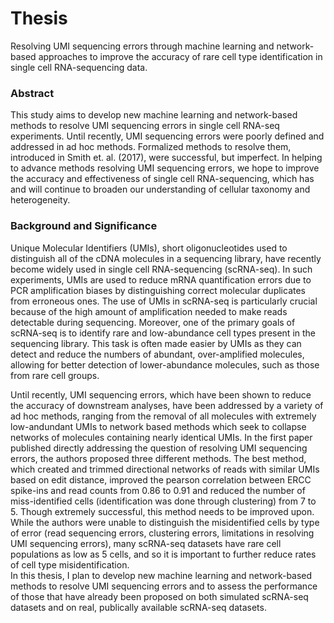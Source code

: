 # Thesis
Resolving UMI sequencing errors through machine learning and network-based approaches to improve the accuracy of rare cell type identification in single cell RNA-sequencing data.

### Abstract

  This study aims to develop new machine learning and network-based methods to  resolve UMI sequencing errors in single cell RNA-seq experiments. Until recently, UMI sequencing errors were poorly defined and addressed in ad hoc methods. Formalized methods to resolve them, introduced in Smith et. al. (2017), were successful, but imperfect. In helping to advance methods resolving UMI sequencing errors, we hope to improve the accuracy and effectiveness of single cell RNA-sequencing, which has and will continue to broaden our understanding of cellular taxonomy and heterogeneity.

### Background and Significance

  Unique Molecular Identifiers (UMIs), short oligonucleotides used to distinguish all of the cDNA molecules in a sequencing library, have recently become widely used in single cell RNA-sequencing (scRNA-seq). In such experiments, UMIs are used to reduce mRNA quantification errors due to PCR amplification biases by distinguishing correct molecular duplicates from erroneous ones. The use of UMIs in scRNA-seq is particularly crucial because of the high amount of amplification needed to make reads detectable during sequencing. Moreover, one of the primary goals of scRNA-seq is to identify rare and low-abundance cell types present in the sequencing library. This task is often made easier by UMIs as they can detect and reduce the numbers of abundant, over-amplified molecules, allowing for better detection of lower-abundance molecules, such as those from rare cell groups.


  Until recently, UMI sequencing errors, which have been shown to reduce the accuracy of downstream analyses, have been addressed by a variety of ad hoc methods, ranging from the removal of all molecules with extremely low-andundant UMIs to network based methods which seek to collapse networks of molecules containing nearly identical UMIs. In the first paper published directly addressing the question of resolving UMI sequencing errors, the authors proposed three different methods. The best method, which created and trimmed directional networks of reads with similar UMIs based on edit distance, improved the pearson correlation between ERCC spike-ins and read counts from 0.86 to 0.91 and reduced the number of miss-identified cells (identification was done through clustering) from 7 to 5. Though extremely successful, this method needs to be improved upon. While the authors were unable to distinguish the misidentified cells by type of error (read sequencing errors, clustering errors, limitations in resolving UMI sequencing errors), many scRNA-seq datasets have rare cell populations as low as 5 cells, and so it is important to further reduce rates of cell type misidentification.   
In this thesis, I plan to develop new machine learning and network-based methods to resolve UMI sequencing errors and to assess the performance of those that have already been proposed on both simulated scRNA-seq datasets and on real, publically available scRNA-seq datasets.
